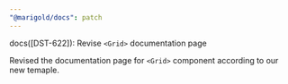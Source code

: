 ```yaml
---
"@marigold/docs": patch
---
```


docs([DST-622]): Revise `<Grid>` documentation page

Revised the documentation page for `<Grid>` component according to our new temaple.
